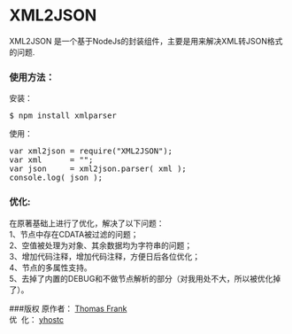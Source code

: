 XML2JSON
========

XML2JSON 是一个基于NodeJs的封装组件，主要是用来解决XML转JSON格式的问题.


### 使用方法：  
安装：  
<pre>
$ npm install xmlparser
</pre>

使用：  
<pre>
var xml2json = require("XML2JSON");
var xml      = "<category><name><![CDATA[风景名胜;公园广场;城市广场]]></name></category>";
var json     = xml2json.parser( xml );
console.log( json );
</pre>

### 优化:
在原著基础上进行了优化，解决了以下问题：   
1、节点中存在CDATA被过滤的问题；  
2、空值被处理为对象、其余数据均为字符串的问题；    
3、增加代码注释，增加代码注释，方便日后各位优化；  
4、节点的多属性支持。   
5、去掉了内置的DEBUG和不做节点解析的部分（对我用处不大，所以被优化掉了）。  

###版权
原作者： [ Thomas Frank ](http://www.thomasfrank.se/xml_to_json.html)    
优  &nbsp;化： [ yhostc ]( http://yhostc.com )


